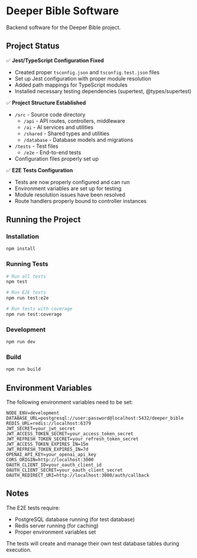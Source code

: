 # Deeper Bible Software

Backend software for the Deeper Bible project.

## Project Status

✅ **Jest/TypeScript Configuration Fixed**
- Created proper `tsconfig.json` and `tsconfig.test.json` files
- Set up Jest configuration with proper module resolution
- Added path mappings for TypeScript modules
- Installed necessary testing dependencies (supertest, @types/supertest)

✅ **Project Structure Established**
- `/src` - Source code directory
  - `/api` - API routes, controllers, middleware
  - `/ai` - AI services and utilities
  - `/shared` - Shared types and utilities
  - `/database` - Database models and migrations
- `/tests` - Test files
  - `/e2e` - End-to-end tests
- Configuration files properly set up

✅ **E2E Tests Configuration**
- Tests are now properly configured and can run
- Environment variables are set up for testing
- Module resolution issues have been resolved
- Route handlers properly bound to controller instances

## Running the Project

### Installation
```bash
npm install
```

### Running Tests
```bash
# Run all tests
npm test

# Run E2E tests
npm run test:e2e

# Run tests with coverage
npm run test:coverage
```

### Development
```bash
npm run dev
```

### Build
```bash
npm run build
```

## Environment Variables

The following environment variables need to be set:

```
NODE_ENV=development
DATABASE_URL=postgresql://user:password@localhost:5432/deeper_bible
REDIS_URL=redis://localhost:6379
JWT_SECRET=your_jwt_secret
JWT_ACCESS_TOKEN_SECRET=your_access_token_secret
JWT_REFRESH_TOKEN_SECRET=your_refresh_token_secret
JWT_ACCESS_TOKEN_EXPIRES_IN=15m
JWT_REFRESH_TOKEN_EXPIRES_IN=7d
OPENAI_API_KEY=your_openai_api_key
CORS_ORIGIN=http://localhost:3000
OAUTH_CLIENT_ID=your_oauth_client_id
OAUTH_CLIENT_SECRET=your_oauth_client_secret
OAUTH_REDIRECT_URI=http://localhost:3000/auth/callback
```

## Notes

The E2E tests require:
- PostgreSQL database running (for test database)
- Redis server running (for caching)
- Proper environment variables set

The tests will create and manage their own test database tables during execution.